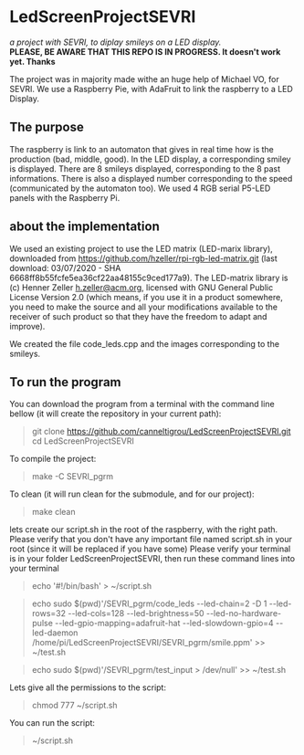 # LedScreenProjectSEVRI
*a project with SEVRI, to diplay smileys on a LED display.*  
**PLEASE, BE AWARE THAT THIS REPO IS IN PROGRESS. It doesn't work yet. Thanks**

The project was in majority made withe an huge help of Michael VO, for SEVRI. We use a Raspberry Pie, with AdaFruit to link the raspberry to a LED Display.

## The purpose
The raspberry is link to an automaton that gives in real time how is the production (bad, middle, good). In the LED display, a corresponding smiley is displayed. There are 8 smileys displayed, corresponding to the 8 past informations. There is also a displayed number corresponding to the speed (communicated by the automaton too).
We used 4 RGB serial P5-LED panels with the Raspberry Pi.

## about the implementation

We used an existing project to use the LED matrix (LED-marix library), downloaded from https://github.com/hzeller/rpi-rgb-led-matrix.git (last download: 03/07/2020 - SHA 6668ff8b55fcfe5ea36cf22aa48155c9ced177a9).
The LED-matrix library is (c) Henner Zeller h.zeller@acm.org, licensed with GNU General Public License Version 2.0 (which means, if you use it in a product somewhere, you need to make the source and all your modifications available to the receiver of such product so that they have the freedom to adapt and improve).

We created the file code_leds.cpp and the images corresponding to the smileys.


## To run the program

You can download the program from a terminal with the command line bellow (it will create the repository in your current path):
>git clone https://github.com/canneltigrou/LedScreenProjectSEVRI.git
>cd LedScreenProjectSEVRI

To compile the project: 
>make -C SEVRI_pgrm

To clean (it will run clean for the submodule, and for our project):
>make clean

lets create our script.sh in the root of the raspberry, with the right path.
Please verify that you don't have any important file named script.sh in your root (since it will be replaced if you have some)
Please verify your terminal is in your folder LedScreenProjectSEVRI, then run these command lines into your terminal
>echo '#!/bin/bash' > ~/script.sh
  
>echo sudo $(pwd)'/SEVRI_pgrm/code_leds --led-chain=2 -D 1 --led-rows=32 --led-cols=128 --led-brightness=50 --led-no-hardware-pulse --led-gpio-mapping=adafruit-hat --led-slowdown-gpio=4 --led-daemon /home/pi/LedScreenProjectSEVRI/SEVRI_pgrm/smile.ppm' >> ~/test.sh
  
>echo sudo $(pwd)'/SEVRI_pgrm/test_input > /dev/null' >> ~/test.sh
  
Lets give all the permissions to the script:
>chmod 777 ~/script.sh 


You can run the script:
>~/script.sh






